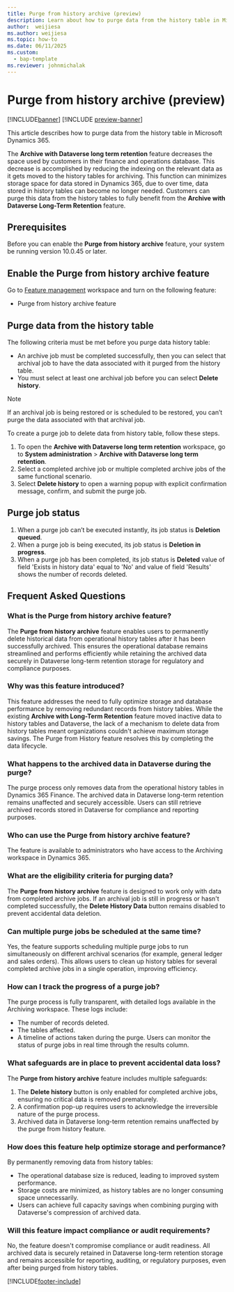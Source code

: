 ```yaml
---
title: Purge from history archive (preview)
description: Learn about how to purge data from the history table in Microsoft Dynamics 365.
author:  weijiesa
ms.author: weijiesa
ms.topic: how-to
ms.date: 06/11/2025
ms.custom: 
  - bap-template
ms.reviewer: johnmichalak
---
```


# Purge from history archive (preview)

[!INCLUDE[banner](../includes/banner.md)]
[!INCLUDE [preview-banner](~/../shared-content/shared/preview-includes/preview-banner.md)]

This article describes how to purge data from the history table in Microsoft Dynamics 365.

The **Archive with Dataverse long term retention** feature decreases the space used by customers in their finance and operations database. This decrease is accomplished by reducing the indexing on the relevant data as it gets moved to the history tables for archiving. This function can minimizes storage space for data stored in Dynamics 365, due to over time, data stored in history tables can become no longer needed. Customers can purge this data from the history tables to fully benefit from the **Archive with Dataverse Long-Term Retention** feature. 

## Prerequisites

Before you can enable the **Purge from history archive** feature, your system be running version 10.0.45 or later.
  
## Enable the Purge from history archive feature

Go to [Feature management](../../fin-ops/get-started/feature-management/feature-management-overview.md) workspace and turn on the following feature:

- Purge from history archive feature

## Purge data from the history table

The following criteria must be met before you purge data history table:

-  An archive job must be completed successfully, then you can select that archival job to have the data associated with it purged from the history table.
-  You must select at least one archival job before you can select **Delete history**.

 > [!NOTE]
 > If an archival job is being restored or is scheduled to be restored, you can’t purge the data associated with that archival job.

To create a purge job to delete data from history table, follow these steps.

1. To open the **Archive with Dataverse long term retention** workspace, go to **System administration** \> **Archive with Dataverse long term retention**.
1. Select a completed archive job or multiple completed archive jobs of the same functional scenario.
1. Select **Delete history** to open a warning popup with explicit confirmation message, confirm, and submit the purge job.

## Purge job status

1. When a purge job can’t be executed instantly, its job status is **Deletion queued**.
1. When a purge job is being executed, its job status is **Deletion in progress**.
1. When a purge job has been completed, its job status is **Deleted** value of field 'Exists in history data' equal to 'No' and value of field 'Results' shows the number of records deleted.

## Frequent Asked Questions

### What is the **Purge from history archive** feature? 
The **Purge from history archive** feature enables users to permanently delete historical data from operational history tables after it has been successfully archived. This ensures the operational database remains streamlined and performs efficiently while retaining the archived data securely in Dataverse long-term retention storage for regulatory and compliance purposes. 

### Why was this feature introduced? 
This feature addresses the need to fully optimize storage and database performance by removing redundant records from history tables. While the existing **Archive with Long-Term Retention** feature moved inactive data to history tables and Dataverse, the lack of a mechanism to delete data from history tables meant organizations couldn't achieve maximum storage savings. The Purge from History feature resolves this by completing the data lifecycle. 
 
### What happens to the archived data in Dataverse during the purge? 
The purge process only removes data from the operational history tables in Dynamics 365 Finance. The archived data in Dataverse long-term retention remains unaffected and securely accessible. Users can still retrieve archived records stored in Dataverse for compliance and reporting purposes. 

### Who can use the Purge from history archive feature? 
The feature is available to administrators who have access to the Archiving workspace in Dynamics 365.  

### What are the eligibility criteria for purging data? 
The **Purge from history archive** feature is designed to work only with data from completed archive jobs. If an archival job is still in progress or hasn't completed successfully, the **Delete History Data** button remains disabled to prevent accidental data deletion. 

### Can multiple purge jobs be scheduled at the same time? 
Yes, the feature supports scheduling multiple purge jobs to run simultaneously on different archival scenarios (for example, general ledger and sales orders). This allows users to clean up history tables for several completed archive jobs in a single operation, improving efficiency. 

### How can I track the progress of a purge job? 
The purge process is fully transparent, with detailed logs available in the Archiving workspace. These logs include: 
- The number of records deleted. 
- The tables affected. 
- A timeline of actions taken during the purge. 
Users can monitor the status of purge jobs in real time through the results column. 
 
### What safeguards are in place to prevent accidental data loss? 
The **Purge from history archive** feature includes multiple safeguards: 
1. The **Delete history** button is only enabled for completed archive jobs, ensuring no critical data is removed prematurely. 
1. A confirmation pop-up requires users to acknowledge the irreversible nature of the purge process. 
1. Archived data in Dataverse long-term retention remains unaffected by the purge from history feature. 

### How does this feature help optimize storage and performance? 
By permanently removing data from history tables: 
- The operational database size is reduced, leading to improved system performance. 
- Storage costs are minimized, as history tables are no longer consuming space unnecessarily. 
- Users can achieve full capacity savings when combining purging with Dataverse's compression of archived data. 

### Will this feature impact compliance or audit requirements? 
No, the feature doesn't compromise compliance or audit readiness. All archived data is securely retained in Dataverse long-term retention storage and remains accessible for reporting, auditing, or regulatory purposes, even after being purged from history tables. 

[!INCLUDE[footer-include](../../../includes/footer-banner.md)]
